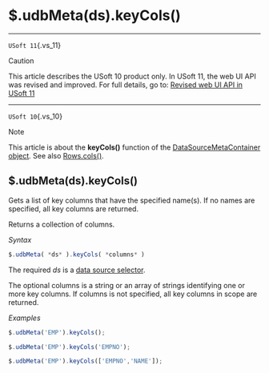 # $.udbMeta(ds).keyCols()



----

`USoft 11`{.vs_11}

> [!CAUTION]
> This article describes the USoft 10 product only.
> In USoft 11, the web UI API was revised and improved. For full details, go to:
> [Revised web UI API in USoft 11](/docs/Web%20and%20app%20UIs/UDB%20udb/Revised%20web%20UI%20API%20in%20USoft%2011.md)

----

`USoft 10`{.vs_10}

> [!NOTE]
> This article is about the **keyCols()** function of the [DataSourceMetaContainer object](/docs/Web%20and%20app%20UIs/UDB%20DataSourceMetaContainer).
> See also [Rows.cols()](/docs/Web%20and%20app%20UIs/UDB%20Rows/Rowscols.md).

## **$.udbMeta(ds).keyCols()**

Gets a list of key columns that have the specified name(s). If no names are specified, all key columns are returned.

Returns a collection of columns.

*Syntax*

```js
$.udbMeta( *ds* ).keyCols( *columns* )
```

The required *ds* is a [data source selector](/docs/Web%20and%20app%20UIs/UDB%20DataSourceMetaContainer/UDB%20DataSourceMetaContainer%20object.md).

The optional columns is a string or an array of strings identifying one or more key columns. If columns is not specified, all key columns in scope are returned.

*Examples*

```js
$.udbMeta('EMP').keyCols();
```

```js
$.udbMeta('EMP').keyCols('EMPNO');
```

```js
$.udbMeta('EMP').keyCols(['EMPNO','NAME']);
```

 